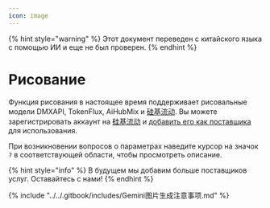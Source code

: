 ```yaml
---
icon: image
---
```


{% hint style="warning" %}
Этот документ переведен с китайского языка с помощью ИИ и еще не был проверен.
{% endhint %}

# Рисование

Функция рисования в настоящее время поддерживает рисовальные модели DMXAPI, TokenFlux, AiHubMix и [硅基流动](../../pre-basic/providers/siliconcloud.md). Вы можете зарегистрировать аккаунт на [硅基流动](https://www.siliconflow.cn/) и [добавить его как поставщика](settings/providers.md) для использования.

При возникновении вопросов о параметрах наведите курсор на значок `?` в соответствующей области, чтобы просмотреть описание.

{% hint style="info" %}
В будущем мы добавим больше поставщиков услуг. Оставайтесь с нами!
{% endhint %}

{% include "../../.gitbook/includes/Gemini图片生成注意事项.md" %}